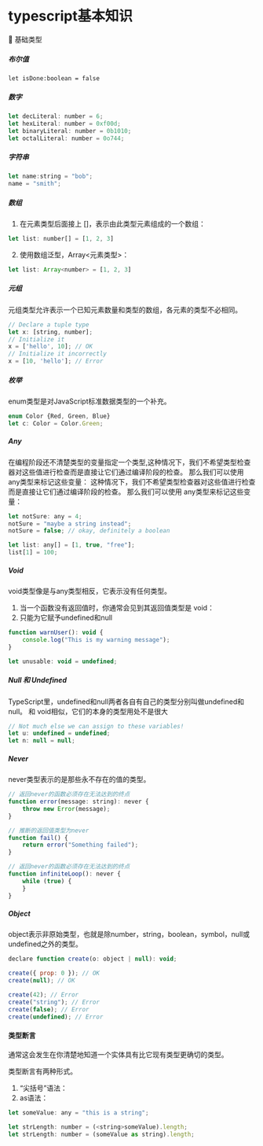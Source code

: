 # typescript基本知识
:pineapple:  基础类型
##### 布尔值
```
let isDone:boolean = false
```
##### 数字
```js
let decLiteral: number = 6;
let hexLiteral: number = 0xf00d;
let binaryLiteral: number = 0b1010;
let octalLiteral: number = 0o744;
```
##### 字符串
```js
let name:string = "bob";
name = "smith";
```
##### 数组
1. 在元素类型后面接上 []，表示由此类型元素组成的一个数组：
```js
let list: number[] = [1, 2, 3]
```
2. 使用数组泛型，Array<元素类型>：
```js
let list: Array<number> = [1, 2, 3]
```

##### 元组
元组类型允许表示一个已知元素数量和类型的数组，各元素的类型不必相同。
```js
// Declare a tuple type
let x: [string, number];
// Initialize it
x = ['hello', 10]; // OK
// Initialize it incorrectly
x = [10, 'hello']; // Error
```
##### 枚举
enum类型是对JavaScript标准数据类型的一个补充。
```js
enum Color {Red, Green, Blue}
let c: Color = Color.Green;
```

##### Any
在编程阶段还不清楚类型的变量指定一个类型,这种情况下，我们不希望类型检查器对这些值进行检查而是直接让它们通过编译阶段的检查。 那么我们可以使用 any类型来标记这些变量：
这种情况下，我们不希望类型检查器对这些值进行检查而是直接让它们通过编译阶段的检查。 那么我们可以使用 any类型来标记这些变量：
```js
let notSure: any = 4;
notSure = "maybe a string instead";
notSure = false; // okay, definitely a boolean

let list: any[] = [1, true, "free"];
list[1] = 100;
```
##### Void
void类型像是与any类型相反，它表示没有任何类型。
1.  当一个函数没有返回值时，你通常会见到其返回值类型是 void：
2.  只能为它赋予undefined和null
```js
function warnUser(): void {
    console.log("This is my warning message");
}

let unusable: void = undefined;
```
##### Null 和 Undefined
TypeScript里，undefined和null两者各自有自己的类型分别叫做undefined和null。 和 void相似，它们的本身的类型用处不是很大
```js
// Not much else we can assign to these variables!
let u: undefined = undefined;
let n: null = null;
```

##### Never
never类型表示的是那些永不存在的值的类型。
```js
// 返回never的函数必须存在无法达到的终点
function error(message: string): never {
    throw new Error(message);
}

// 推断的返回值类型为never
function fail() {
    return error("Something failed");
}

// 返回never的函数必须存在无法达到的终点
function infiniteLoop(): never {
    while (true) {
    }
}
```

##### Object
object表示非原始类型，也就是除number，string，boolean，symbol，null或undefined之外的类型。
```js
declare function create(o: object | null): void;

create({ prop: 0 }); // OK
create(null); // OK

create(42); // Error
create("string"); // Error
create(false); // Error
create(undefined); // Error
```

#### 类型断言
通常这会发生在你清楚地知道一个实体具有比它现有类型更确切的类型。

类型断言有两种形式。 
1. “尖括号”语法：
2. as语法：
```js
let someValue: any = "this is a string";

let strLength: number = (<string>someValue).length;
let strLength: number = (someValue as string).length;
```
